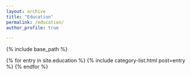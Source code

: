 ```yaml
---
layout: archive
title: "Education"
permalink: /education/
author_profile: true

---
```



{% include base_path %}

{% for entry in site.education %}
  {% include category-list.html post=entry %}
{% endfor %}

<!--
----

<img src="/images/berklogo3.png" alt="image" width="180" height="180">

## University of California, Berkeley
### Ph.D. in Electrical Engineering and Computer Science | 2024- | GPA: 3.76/4.00

Major: IC design 

PI: Prof. Mekhail Anwar - [Lab](https://www.anwarlab.org/research).

**Key Coursework**
1. EECS251A: Introduction to Digital Design and Integrated Circuits [Final Project](/projects)
2. EE240A: Analog Integrated Circuits [Final Project](/projects)
3. EECS251B: Advanced Digital Integrated Circuits and Systems
4. EE240B: Advanced Analog Integrated Circuits



--------------------------------------------------------------------------------------------------------
<img src="/images/stanlogo2.png" alt="image" width="180" height="100">

## Stanford University
### M.S. in Material Science and Engineering | 2019-2021 | GPA: 3.97/4.00

Emphasis on semiconductor devices and solid state circuits. 
!-->
<!--
**Master's Thesis**

Semi-empirical modeling of impact ionization in wide bandgap systems (PI: Prof. Srabanti Chowdhury) - 
[Overview]()

**Key Coursework**
1. Semiconductor Memory Devices and Circuit Design
2. Emerging Non-Volatile Memory Devices and Circuit Design [Final Project](/projects)
3. Power Semiconductor Devices
4. Special Topics in Wide Band Gap Devices 
5. Advanced IC Technology, IC Fabrication Lab
6. Electronics and Photonics Materials and Devices Lab


--------------------------------------------------------------------------------------------------------


<img src="/images/IIT_Madras_logo.png" alt="image" width="180" height="180">

## Indian Institute of Technology, Madras
### B.Tech. in Metallurgical and Materials Engineering | 2015-2019 | GPA: 8.72/10.00

Minor in Semiconductor Devices (Electrical Engineering). 

**Bachelor's Thesis**

Design and fabrication of printed antennas in VHF and UHF range (PI: Prof. Parasuraman Swaminathan and Dr. Jan Schnitker) - 
[Overview](/projects)

**Key Coursework**
1. Compact Modeling of Devices in ICs
2. Solar Cells and Device Physics
3. Physics of Materials

**Co-curricular Activities**:
1. Student Head, Electronics Club (2017-18) - [Center for Innovation](https://cfi.iitm.ac.in/)
2. Student Head, Extra Mural Lectures (2017-18) - [EML](https://www.instagram.com/emliitm/?hl=en)
3. Student Head, Events, Inter-IIT Tech Meet 2017 
4. Co-ordinator, Envisage, Shaastra 2016 - [Shaastra](https://www.shaastra.org/)

-------
<img src="/images/coursera logo.png" alt="image" width="180" height="180">

## Coursera
### Power Electronics Specialization

Offered by Prof. Robert Erickson of UC Boulder, the Power Electronics Specialization consists of 4 courses which helped me understand design of modern Switched-Mode Power Converters, create high-performance control loops, and magnetics design associated with these architectures. I completed the following courses as a part of this specialization -

1. Introduction to Power Electronics - [Certificate](https://www.coursera.org/account/accomplishments/certificate/XGDKMK2PTVLD)
2. Converter Circuits - [Certificate](https://www.coursera.org/account/accomplishments/certificate/AHHW3HX7VS5C)
3. Converter Control - [Certificate](https://www.coursera.org/account/accomplishments/certificate/J8QXCGVXYN4G)
4. Magnetics for Power Electronic Converters - [Certificate](https://www.coursera.org/account/accomplishments/certificate/S44TTBXFRG2P)

In addition to this, I've also picked up fundamentals of Digital System design through this course -
1. Digital Systems: From Logic Gates to Processors - [Certificate](https://www.coursera.org/account/accomplishments/certificate/38UJ4JWX97PR)

!-->
<!---
{% if author.googlescholar %}
  You can also find my articles on <u><a href="{{author.googlescholar}}">my Google Scholar profile</a>.</u>
{% endif %}

{% include base_path %}

{% for post in site.publications reversed %}
  {% include archive-single.html %}
{% endfor %}
--->


